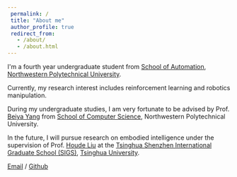 ```yaml
---
 permalink: /
 title: "About me"
 author_profile: true
 redirect_from: 
   - /about/
   - /about.html
---
```

 
I'm a fourth year undergraduate student from [School of Automation](https://zdhxy.nwpu.edu.cn/), [Northwestern Polytechnical University](https://www.nwpu.edu.cn/). 

Currently, my research interest includes reinforcement learning and robotics manipulation.

During my undergraduate studies, I am very fortunate to be advised by Prof. [Beiya Yang](https://teacher.nwpu.edu.cn/2023010084) from [School of Computer Science](https://jsj.nwpu.edu.cn/),  Northwestern Polytechnical University. 

In the future, I will pursue research on embodied intelligence under the supervision of Prof. [Houde Liu](https://www.sigs.tsinghua.edu.cn/lhd/main.htm) at the [Tsinghua Shenzhen International Graduate School (SIGS)](https://www.sigs.tsinghua.edu.cn/main.htm), [Tsinghua University](https://www.tsinghua.edu.cn).

[Email](mailto:wzh0304@mail.nwpu.edu.cn) / [Github](https://github.com/Zihan-W)
